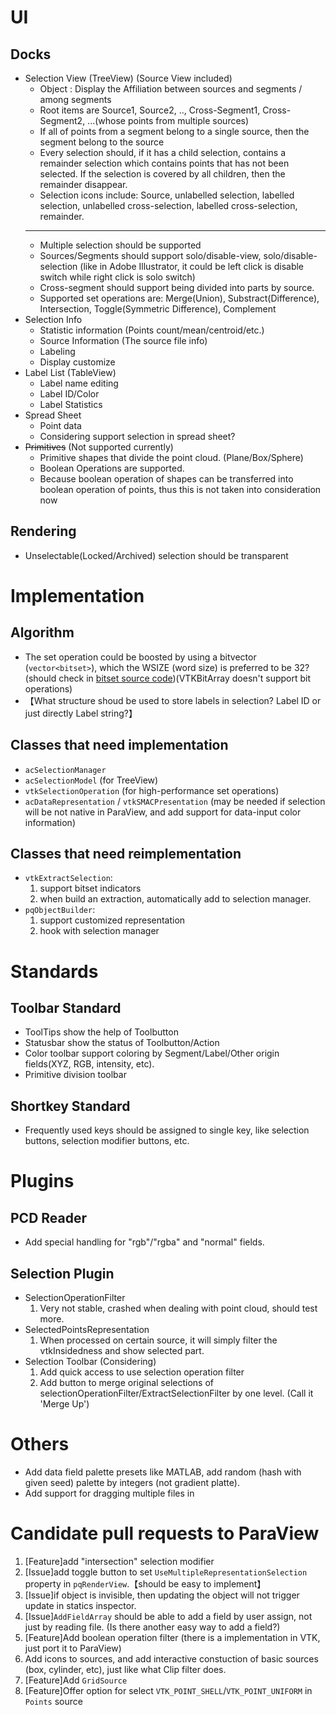 # UI
## Docks
- Selection View (TreeView) (Source View included)
    - Object : Display the Affiliation between sources and segments / among segments
    - Root items are Source1, Source2, .., Cross-Segment1, Cross-Segment2, ...(whose points from multiple sources)
    - If all of points from a segment belong to a single source, then the segment belong to the source
    - Every selection should, if it has a child selection, contains a remainder selection which contains points that has not been selected. If the selection is covered by all children, then the remainder disappear.
    - Selection icons include: Source, unlabelled selection, labelled selection, unlabelled cross-selection, labelled cross-selection, remainder.
    -------------
    - Multiple selection should be supported
    - Sources/Segments should support solo/disable-view, solo/disable-selection (like in Adobe Illustrator, it could be left click is disable switch while right click is solo switch)
    - Cross-segment should support being divided into parts by source.
    - Supported set operations are: Merge(Union), Substract(Difference), Intersection, Toggle(Symmetric Difference), Complement
- Selection Info
    - Statistic information (Points count/mean/centroid/etc.)
    - Source Information (The source file info)
    - Labeling
    - Display customize
- Label List (TableView)
    - Label name editing
    - Label ID/Color
    - Label Statistics
- Spread Sheet
    - Point data
    - Considering support selection in spread sheet?
- ~~Primitives~~ (Not supported currently)
    - Primitive shapes that divide the point cloud. (Plane/Box/Sphere)
    - Boolean Operations are supported.
    - Because boolean operation of shapes can be transferred into boolean operation of points, thus this is not taken into consideration now
## Rendering
- Unselectable(Locked/Archived) selection should be transparent

# Implementation
## Algorithm
- The set operation could be boosted by using a bitvector<WSIZE> (`vector<bitset>`), which the WSIZE (word size) is preferred to be 32? (should check in [bitset source code](https://gcc.gnu.org/onlinedocs/libstdc++/libstdc++-html-USERS-3.4/bitset-source.html))(VTKBitArray doesn't support bit operations)
- 【What structure shoud be used to store labels in selection? Label ID or just directly Label string?】
## Classes that need implementation
- `acSelectionManager`
- `acSelectionModel` (for TreeView)
- `vtkSelectionOperation` (for high-performance set operations)
- `acDataRepresentation` / `vtkSMACPresentation` (may be needed if selection will be not native in ParaView, and add support for data-input color information)
## Classes that need reimplementation
- `vtkExtractSelection`:
    1. support bitset indicators
    1. when build an extraction, automatically add to selection manager.
- `pqObjectBuilder`:
    1. support customized representation
    1. hook with selection manager

# Standards
## Toolbar Standard
- ToolTips show the help of Toolbutton
- Statusbar show the status of Toolbutton/Action
- Color toolbar support coloring by Segment/Label/Other origin fields(XYZ, RGB, intensity, etc).
- Primitive division toolbar
## Shortkey Standard
- Frequently used keys should be assigned to single key, like selection buttons, selection modifier buttons, etc.

# Plugins
## PCD Reader
- Add special handling for "rgb"/"rgba" and "normal" fields.
## Selection Plugin
- SelectionOperationFilter
    1. Very not stable, crashed when dealing with point cloud, should test more.
- SelectedPointsRepresentation
    1. When processed on certain source, it will simply filter the vtkInsidedness and show selected part.
- Selection Toolbar (Considering)
    1. Add quick access to use selection operation filter
    1. Add button to merge original selections of selectionOperationFilter/ExtractSelectionFilter by one level. (Call it 'Merge Up')

# Others
- Add data field palette presets like MATLAB, add random (hash with given seed) palette by integers (not gradient platte).
- Add support for dragging multiple files in

# Candidate pull requests to ParaView
1. [Feature]add "intersection" selection modifier
1. [Issue]add toggle button to set `UseMultipleRepresentationSelection` property in `pqRenderView`.【should be easy to implement】
1. [Issue]if object is invisible, then updating the object will not trigger update in statics inspector. 
1. [Issue]`AddFieldArray` should be able to add a field by user assign, not just by reading file. (Is there another easy way to add a field?)
1. [Feature]Add boolean operation filter (there is a implementation in VTK, just port it to ParaView)
1. Add icons to sources, and add interactive constuction of basic sources (box, cylinder, etc), just like what Clip filter does.
1. [Feature]Add `GridSource`
1. [Feature]Offer option for select `VTK_POINT_SHELL`/`VTK_POINT_UNIFORM` in `Points` source
